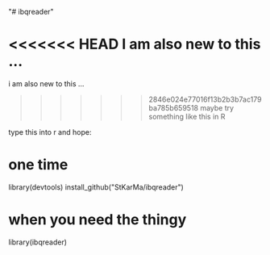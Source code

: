 "# ibqreader" 

<<<<<<< HEAD
I am also new to this  ...
=======
i am also new to this ...
>>>>>>> 2846e024e77016f13b2b3b7ac179ba785b659518
maybe try something like this in R

type this into r and hope:

# one time
library(devtools) 
install_github("StKarMa/ibqreader") 
# when you need the thingy
library(ibqreader)



